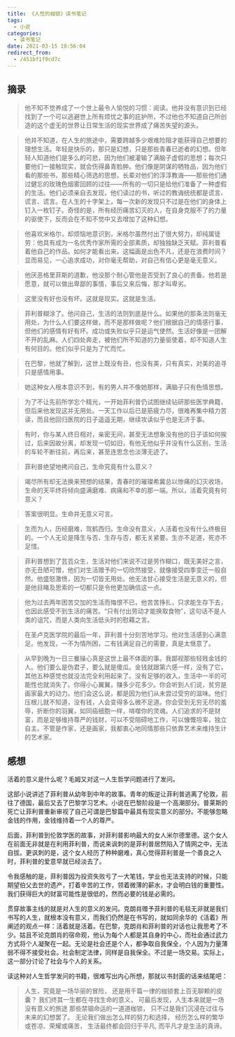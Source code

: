 ```yaml
---
title: 《人性的枷锁》读书笔记
tags:
  - 小说
categories:
  - 读书笔记
date: 2021-03-15 18:56:04
redirect_from:
  - /451bf1f9cd7c
---
```


## 摘录

> 他不知不觉养成了一个世上最令人愉悦的习惯：阅读。他并没有意识到已经找到了一个可以逃避世上所有烦忧之事的庇护所，不过他也不知道自己所创造的这个虚无的世界让日常生活的现实世界成了痛苦失望的源头。

> 他并不知道，在人生的旅途中，需要跨越多少艰难险阻才能获得自己想要的理想生活。年轻是快乐的，那只是幻想，只是那些青春已逝者的幻想。但年轻人知道他们是多么的可悲，因为他们被灌输了满脑子虚假的思想；每次只要他们一接触现实，就会伤得鼻青脸肿。他们像是阴谋的牺牲品，因为他们看的那些书，那些精心筛选的思想，长辈对他们的淳淳教诲——那些他们通过健忘的玫瑰色烟雾回顾的过往——所有的一切只是给他们准备了一种虚假的生活。他们必须亲自去发现，他们读过的书，听过的教诲统统都是谎言、谎言、谎言。在人生的十字架上，每一次新的发现只不过是在他们的身体上钉入一枚钉子。奇怪的是，所有经历痛苦幻灭的人，在自身克服不了的力量的驱使下，反而会在不知不觉中又去增加了这种幻想。

> 他喜欢米格尔，却烦恼地意识到，米格尔虽然付出了很大努力，却纯属徒劳：他具有成为一名优秀作家所需的全部素质，却独独缺乏天赋。菲利普看着他自己的作品。如何才能看出来，这幅画是出色不凡，还是在浪费时间？显而易见，一心追求成功，对你毫无帮助，对自己有信心更是毫无意义。

> 他厌恶格里菲斯的道歉，他没那个耐心管他是否受到了良心的责备。他若是愿意，就可以做出卑鄙的事情，事后又来后悔，那才叫卑劣。

> 这里没有好也没有坏。这就是现实。这就是生活。

> 菲利普糊涂了。他问自己，生活的法则到底是什么。如果他的那条法则毫无用处，为什么人们要这样做，而不是那样做呢？他们根据自己的情感行事，但他们的感情有好有坏。成功或失败似乎只是运气使然。生活好像是一团解不开的乱麻。人们四处奔走，被他们所不知道的力量驱使着，却不知道人生有何目的。他们似乎只是为了忙而忙。

> 在巴黎，他就了解到，这世上既没有丑，也没有美，只有真实，对美的追寻只是感情用事。

> 她这种女人根本意识不到，有的男人并不像她那样，满脑子只有色情思想。

> 为了不让先前所学忘个精光，一开始菲利普仍试图继续钻研那些医学典籍，但后来他发现这并无用处。一天工作以后已是筋疲力尽，很难再集中精力苦读，而且他回归医院的日子遥遥无期，继续攻读似乎也是无济于事。

> 有时，你与某人终日相对，亲密无间，甚至无法想象没有他的日子该如何挨过，后来因故分离，却发现一切如旧，有他无他似乎并没有什么区别，生活的车轮不断往前，再后来，甚至连思念也淡薄无迹了。

> 菲利普绝望地拷问自己，生命究竟有什么意义？

>竭尽所有却无法换来预想的结果，青春时的璀璨希冀总以惨痛的幻灭收场，生命的天平终将倾向盛满磨难、病痛和不幸的那一端。所以，活着究竟有何意义？

> 答案很明显。生命并无意义可言。

> 生而为人，历经磨难，驾鹤西归。生命没有意义，人活着也没有什么终极目的。一个人无论是降生与否、生存与否，都无关紧要。生亦不足道，死亦不足惜。

> 菲利普想到了芸芸众生，生活对他们来说不过是劳作糊口，既无美好之言，亦无丑陋可憎，他们对生活赠予的一切欣然接受，就像接受四季变迁一般自然。他盛怒激愤，因为一切皆无用处。他无法甘心接受生活是无意义的，但是他目睹及思索的一切都只是令他更加确信这一点。

> 他为过去两年困苦交加的生活而悔恨不已，他苦苦挣扎，只求能生存下去，也因此感受不到生活的痛苦。“只有付出劳动才能换取食物”，这句话不是人类的诅咒，而是人类向生活低头时的慰藉之言。

> 在圣卢克医学院的最后一年，菲利普十分刻苦地学习。他对生活感到心满意足。他发现，一不为情所困，二有钱满足自己的需要，真是太惬意了。

> 从早到晚为一日三餐操心真是这世上最不体面的事。我鄙视那些轻贱金钱的人。他们要么是伪君子，要么就是傻瓜。金钱就跟第六感一样，没有了它，其他五种感觉也就没法完全利用起来了。没有足够的收入，生活中一半的可能性也就消失了。你得小心翼翼，赚多少花多少。你会听到人们说，贫穷是画家最大的动力。他们会这么说，都是因为他们从未尝过受穷的滋味。他们压根儿就不知道，没有钱，人会变得多么微不足道。你会受到无穷无尽的羞辱，折断你的羽翼，如同癌细胞一样，啃噬你的灵魂。人们追求的不是财富，而是足够维持尊严的钱财，可以不受阻碍地工作，可以慷慨坦率，独立自主。不管是作家，还是画家，我都衷心地同情那些只依靠艺术来维持生计的艺术家。

## 感想

活着的意义是什么呢？毛姆又对这一人生哲学问题进行了发问。

这部小说讲述了菲利普从幼年到中年的故事。青年的叛逆让菲利普逃离了伦敦，前往了德国，最后又去了巴黎学习艺术。小说在巴黎阶段是一个高潮部分。普莱斯的死亡让菲利普重新审视了自己可谓是巴黎篇中最具有现实意义的部分。不能够忽略金钱的作用，金钱维持着一个人的尊严。

后面，菲利普到伦敦学医的故事，对菲利普影响最大的女人米尔德里德。这个女人在前面无非就是在利用菲利普，而说来讽刺的是菲利普居然陷入了情网之中，无法自拔。更讽刺的是，这个女人经历了种种磨难，真心觉得菲利普是一个善良之人时，菲利普的爱意早就已经淡去了。

令我感触的是，菲利普因为投资失败亏了一大笔钱，学业也无法支持的时候，只能期望伯父去世的遗产，打着辛苦的工作，领着微薄的薪水，才会明白钱的重要性。我们获得巨大的财富可能性是很低的，然而必要的钱是必需的。

贯穿故事主线的就是对人生的意义的发问。克朗肖赠予菲利普的毛毯无非就是我们书写的人生，就根本没有意义，而我们仍然是在书写的，就如同余华的《活着》所阐述的观点一样：活着就是活着。在巴黎，克朗肖和菲利普的对话也让我思考了不少。姑且不论克朗肖的宿命观，他认为每个人都是其自身的中心，而社会通过武力方式将个人凝聚在一起。无论是社会还是个人，都争取自我保全，个人因为力量薄弱不得不接受社会。社会制定法律，同样是自我保全。不过是一场交易。实际上，这一部分讨论了社会与个人的关系。

读这种对人生哲学发问的书籍，很难写出内心所想，那就以书封面的话来结尾吧：

> 人生，究竟是一场华丽的冒险，
> 还是用千篇一律的枷锁套上百无聊赖的皮囊？
> 我们终其一生都在寻找生命的意义，
> 可最后发现，人生本来就是一场没有意义的旅途
> 那些禁锢命运的一道道枷锁，
> 只不过是我们沉浸在过往与未来的幻想罢了。
> 无论我们做出怎么样的努力和选择，
> 经历怎么样的繁华或苍凉、荣耀或痛苦，
> 生活最终都会回归于平凡,
> 而平凡才是生活的真谛。
